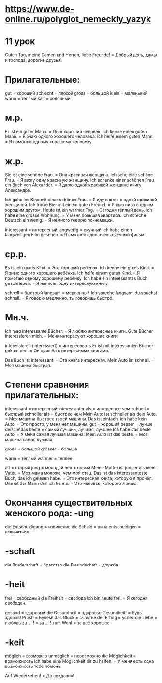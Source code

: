 # https://www.de-online.ru/polyglot_nemeckiy_yazyk
# 11 урок

Guten Tag, meine Damen und Herren, liebe Freunde! = Добрый день, дамы и господа, дорогие друзья!

# Прилагательные:
gut = хороший
schlecht = плохой
gross = большой
klein = маленький
warm = тёплый
kalt = холодный

# м.р.

Er ist ein guter Mann. = Он = хороший человек.
Ich kenne einen guten Mann. = Я знаю одного хорошего человека.
Ich helfe einem guten Mann. = Я помогаю одному хорошему человеку.

# ж.р.

Sie ist eine schöne Frau. = Она красивая женщина.
Ich sehe eine schöne Frau. = Я вижу одну красивую женщину.
Ich schenke einer schönen Frau ein Buch von Alexander. = Я дарю одной красивой женщине книгу Александра.

Ich gehe ins Kino mit einer schönen Frau. = Я иду в кино с одной красивой женщиной.
Ich trinke Bier mit einem guten Freund. = Я пью пиво с одним хорошим другом.
Heute ist ein warmer Tag. = Сегодня тёплый день.
Ich habe eine grosse Wohnung. = У меня большая квартира.
Ich spreche Deutsch ein wenig. = Я немного говорю по-немецки.

interessant = интересный
langweilig = скучный
Ich habe einen langweiligen Film gesehen. = Я смотрел один очень скучный фильм.

# ср.р.

Es ist ein gutes Kind. = Это хороший ребёнок.
Ich kenne ein gutes Kind. = Я знаю одного хорошего ребёнка.
Ich helfe einem guten Kind. = Я помогаю одному хорошему ребёнку.
Ich habe ein interessantes Buch geschrieben. = Я написал одну интересную книгу.

schnell = быстрый
langsam = медленный
Ich spreche langsam, du sprichst schnell. = Я говорю медленно, ты говоришь быстро.

# Мн.ч.

Ich mag interessante Bücher. = Я люблю интересные книги.
Gute Bücher interessieren mich. = Меня интересуют хорошие книги.

interessieren (interessiert) = интересовать
Er ist mit interessanten Bücher gekommen. = Он пришёл с интересными книгами.

Das Buch ist interessant. = Эта книга интересная.
Mein Auto ist schnell. = Моя машина быстрая.

# Степени сравнения прилагательных:

interessant = интересный
interessanter als = интереснее чем
schnell = быстрый
schneller als = быстрее чем
Mein Auto ist schneller als dein Auto. = Моя машина быстрее твоей машины.
Das ist einfach, ich habe kein Auto. = Это просто, у меня нет машины.
gut = хороший
besser = лучше
der\die\das beste = самый лучший, лучшая, лучшее
Ich habe das beste Auto. = У меня самая лучшая машина.
Mein Auto ist das beste. = Моя машина самая лучшая.

gross = большой
grösser = больше

warm = тёплый
wärmer = теплее

alt = старый
jung = молодой
neu = новый
Meine Mutter ist jünger als mein Vater. = Моя мама моложе, чем мой отец.
Das ist das interessanteste Buch, das ich gelesen habe. = Это интересная книга, которую я прочёл.
Das ist der Mann den ich kenne. = Это человек, которого я знаю.

# Окончания существительных женского рода:  -ung

die Entschuldigung = извинение
die Schuld = вина
entschuldigen = извиняться

# -schaft
die Bruderschaft = братство
die Freundschaft = дружба
# -heit
frei = свободный
die Freiheit = свобода
Ich bin heute frei. = Я сегодня свободен.

gesund = здоровый
die Gesundheit = здоровье
Gesundheit! = Будь здоров!
Prost! = Будем!
das Glück = счастье
der Erfolg = успех
die Liebe = любовь
zu … ! = за … !
zum Wohl = за всё хорошее
# -keit
möglich = возможно
unmöglich = невозможно
die Möglichkeit = возможность
Ich habe eine Möglichkeit dir zu helfen. = У меня есть одна возможность тебе помочь.

Auf Wiedersehen! = До свидания!
